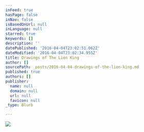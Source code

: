 ```yaml
---
inFeed: true
hasPage: false
inNav: false
isBasedOnUrl: null
inLanguage: null
starred: true
keywords: []
description: ''
datePublished: '2016-04-04T23:02:51.062Z'
dateModified: '2016-04-04T23:02:34.955Z'
title: Drawings of The Lion King
author: []
sourcePath: _posts/2016-04-04-drawings-of-the-lion-king.md
published: true
authors: []
publisher:
  name: null
  domain: null
  url: null
  favicon: null
_type: Blurb

---
```

![](https://the-grid-user-content.s3-us-west-2.amazonaws.com/06308779-e1bc-41c9-8b6b-684ab9fe22fb.jpg)